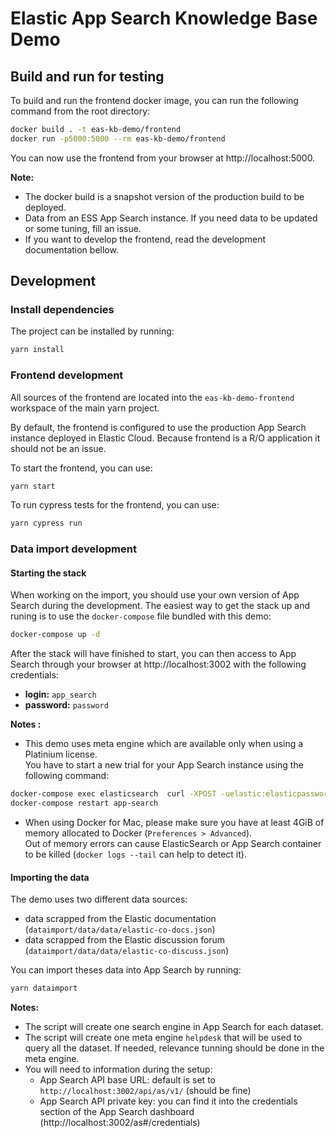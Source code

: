 # Elastic App Search Knowledge Base Demo


## Build and run for testing

To build and run the frontend docker image, you can run the following command from the root directory:

```bash
docker build . -t eas-kb-demo/frontend
docker run -p5000:5000 --rm eas-kb-demo/frontend
```

You can now use the frontend from your browser at http://localhost:5000.

**Note:**
- The docker build is a snapshot version of the production build to be deployed.
- Data from an ESS App Search instance. If you need data to be updated or some tuning, fill an issue.
- If you want to develop the frontend, read the development documentation bellow.


## Development

### Install dependencies

The project can be installed by running:

```bash
yarn install
```

### Frontend development

All sources of the frontend are located into the `eas-kb-demo-frontend` workspace of the main yarn project.

By default, the frontend is configured to use the production App Search instance deployed in Elastic Cloud.
Because frontend is a R/O application it should not be an issue.

To start the frontend, you can use:

```bash
yarn start
```

To run cypress tests for the frontend, you can use:

```bash
yarn cypress run
```


### Data import development

#### Starting the stack

When working on the import, you should use your own version of App Search during the development.
The easiest way to get the stack up and runing is to use the `docker-compose` file bundled with this demo:

```bash
docker-compose up -d
```

After the stack will have finished to start, you can then access to App Search through your browser at http://localhost:3002 with the following credentials:

- **login:** `app_search`
- **password:** `password`

**Notes :**

- This demo uses meta engine which are available only when using a Platinium license. <br/>
You have to start a new trial for your App Search instance using the following command:

```bash
docker-compose exec elasticsearch  curl -XPOST -uelastic:elasticpassword "localhost:9200/_license/start_trial?acknowledge=true"
docker-compose restart app-search
```
- When using Docker for Mac, please make sure you have at least 4GiB of memory allocated to Docker (`Preferences > Advanced`). <br />
  Out of memory errors can cause ElasticSearch or App Search container to be killed (`docker logs --tail` can help to detect it).

#### Importing the data

The demo uses two different data sources:
- data scrapped from the Elastic documentation (`dataimport/data/data/elastic-co-docs.json`)
- data scrapped from the Elastic discussion forum (`dataimport/data/data/elastic-co-discuss.json`)

You can import theses data into App Search by running:

```bash
yarn dataimport
```

**Notes:**
- The script will create one search engine in App Search for each dataset.
- The script will create one meta engine `helpdesk` that will be used to query all the dataset.
  If needed, relevance tunning should be done in the meta engine.
- You will need to information during the setup:
    - App Search API base URL: default is set to `http://localhost:3002/api/as/v1/` (should be fine)
    - App Search API private key: you can find it into the credentials section of the App Search dashboard (http://localhost:3002/as#/credentials)
